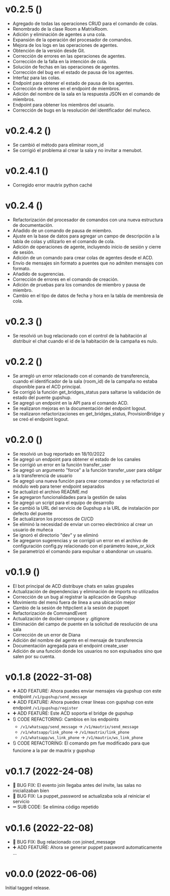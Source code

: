 # v0.2.5 ()
- Agregado de todas las operaciones CRUD para el comando de colas.
- Renombrado de la clase Room a MatrixRoom.
- Adición y eliminación de agentes a una cola.
- Expansión de la operación del procesador de comandos.
- Mejora de los logs en las operaciones de agentes.
- Obtención de la versión desde Git.
- Corrección de errores en las operaciones de agentes.
- Corrección de la falla en la intención de cola.
- Solución de fechas en las operaciones de agentes.
- Corrección del bug en el estado de pausa de los agentes.
- Interfaz para las colas.
- Endpoint para obtener el estado de pausa de los agentes.
- Corrección de errores en el endpoint de miembros.
- Adición del nombre de la sala en la respuesta JSON en el comando de miembros.
- Endpoint para obtener los miembros del usuario.
- Corrección de bugs en la resolución del identificador del muñeco.

# v0.2.4.2 ()
- Se cambió el método para eliminar room_id
- Se corrigió el problema al crear la sala y no invitar a menubot.

# v0.2.4.1 ()
- Corregido error mautrix python caché

# v0.2.4 ()
- Refactorización del procesador de comandos con una nueva estructura de documentación.
- Añadido de un comando de pausa de miembro.
- Ajuste en la base de datos para agregar un campo de descripción a la tabla de colas y utilizarlo en el comando de cola.
- Adición de operaciones de agente, incluyendo inicio de sesión y cierre de sesión.
- Adición de un comando para crear colas de agentes desde el ACD.
- Envío de mensajes sin formato a puentes que no admiten mensajes con formato.
- Añadido de sugerencias.
- Corrección de errores en el comando de creación.
- Adición de pruebas para los comandos de miembro y pausa de miembro.
- Cambio en el tipo de datos de fecha y hora en la tabla de membresía de cola.

# v0.2.3 ()
- Se resolvió un bug relacionado con el control de la habitación al distribuir el chat cuando el id de la habitación de la campaña es nulo.

# v0.2.2 ()
- Se arregló un error relacionado con el comando de transferencia, cuando el identificador de la sala (room_id) de la campaña no estaba disponible para el ACD principal.
- Se corrigió la función get_bridges_status para saltarse la validación de estado del puente gupshup.
- Se agregó un endpoint en la API para el comando ACD.
- Se realizaron mejoras en la documentación del endpoint logout.
- Se realizaron refactorizaciones en get_bridges_status, ProvisionBridge y se creó el endpoint logout.

# v0.2.0 ()
- Se resolvió un bug reportado en 18/10/2022
- Se agregó un endpoint para obtener el estado de los canales
- Se corrigió un error en la función transfer_user
- Se agregó un argumento "force" a la función transfer_user para obligar a la transferencia de usuario
- Se agregó una nueva función para crear comandos y se refactorizó el módulo web para tener endpoint separados
- Se actualizó el archivo README.md
- Se agregaron funcionalidades para la gestión de salas
- Se agregó un script para el equipo de desarrollo
- Se cambió la URL del servicio de Gupshup a la URL de instalación por defecto del puente
- Se actualizaron los procesos de CI/CD
- Se eliminó la necesidad de enviar un correo electrónico al crear un usuario de muñeca
- Se ignoró el directorio "dev" y se eliminó
- Se agregaron sugerencias y se corrigió un error en el archivo de configuración config.py relacionado con el parámetro leave_or_kick
- Se parametrizó el comando para expulsar o abandonar un usuario.


# v0.1.9 ()
- El bot principal de ACD distribuye chats en salas grupales
- Actualización de dependencias y eliminación de imports no utilizados
- Corrección de un bug al registrar la aplicación de Gupshup
- Movimiento del menú fuera de línea a una ubicación mejor
- Cambio de la sesión de httpclient a la sesión de puppet
- Refactorización de CommandEvent
- Actualización de docker-compose y .gitignore
- Eliminación del campo de puente en la solicitud de resolución de una sala
- Corrección de un error de Diana
- Adición del nombre del agente en el mensaje de transferencia
- Documentación agregada para el endpoint create_user
- Adición de una función donde los usuarios no son expulsados sino que salen por su cuenta.


# v0.1.8 (2022-31-08)
- ➕ ADD FEATURE: Ahora puedes enviar mensajes vía gupshup con este endpoint `/v1/gupshup/send_message`
- ➕ ADD FEATURE: Ahora puedes crear líneas con gupshup con este endpoint `/v1/gupshup/register`
- ➕ ADD FEATURE: Este ACD soporta el bridge de gupshup
- 🔃 CODE REFACTORING: Cambios en los endpoints
    - `/v1/whatsapp/send_message` -> `/v1/mautrix/send_message`
    - `/v1/whatsapp/link_phone` -> `/v1/mautrix/link_phone`
    - `/v1/whatsapp/ws_link_phone` -> `/v1/mautrix/ws_link_phone`
- 🔃 CODE REFACTORING: El comando pm fue modificado para que funcione a la par de mautrix y gupshup

# v0.1.7 (2022-24-08)

- 🐛 BUG FIX: El evento join llegaba antes del invite, las salas no inicializaban bien
- 🐛 BUG FIX: La puppet_password se actualizaba sola al reiniciar el servicio
- ➖ SUB CODE: Se elimina código repetido

# v0.1.6 (2022-22-08)

- 🐛 BUG FIX: Bug relacionado con joined_message
- ➕ ADD FEATURE: Ahora se generar puppet password automaticamente
...

# v0.0.0 (2022-06-06)

Initial tagged release.
